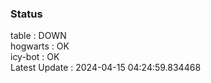 ### Status


table : DOWN  
hogwarts : OK  
icy-bot : OK  
Latest Update : 2024-04-15 04:24:59.834468
